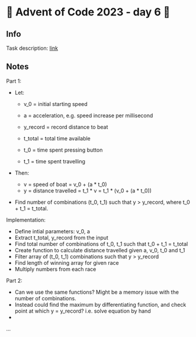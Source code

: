 # 🎄 Advent of Code 2023 - day 6 🎄

## Info

Task description: [link](https://adventofcode.com/2023/day/6)

## Notes
Part 1:
- Let:
    - v_0 = initial starting speed
    - a = acceleration, e.g. speed increase per millisecond
    - y_record = record distance to beat
    - t_total = total time available

    - t_0 = time spent pressing button
    - t_1 = time spent travelling

- Then:
    - v = speed of boat = v_0 + (a * t_0)
    - y = distance travelled = t_1 * v = t_1 * (v_0 + (a * t_0))

- Find number of combinations (t_0, t_1) such that y > y_record, where t_0 + t_1 = t_total.

Implementation:
- Define intial parameters: v_0, a
- Extract t_total, y_record from the input
- Find total number of combinations of t_0, t_1 such that t_0 + t_1 = t_total
- Create function to calculate distance travelled given a, v_0, t_0 and t_1
- Filter array of (t_0, t_1) combinations such that y > y_record
- Find length of winning array for given race
- Multiply numbers from each race
    
Part 2:
- Can we use the same functions? Might be a memory issue with the number of combinations.
- Instead could find the maximum by differentiating function, and check point at which y = y_record? i.e. solve equation by hand
- 
...